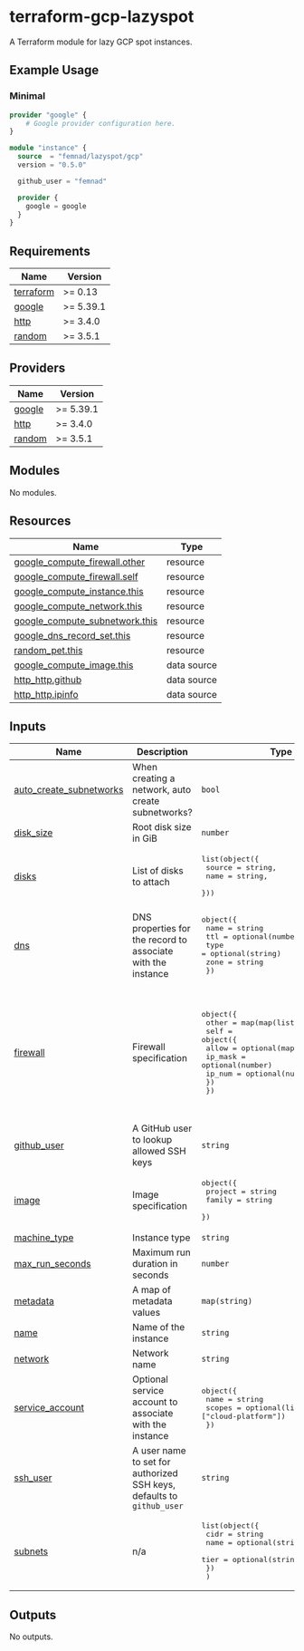# terraform-gcp-lazyspot

A Terraform module for lazy GCP spot instances.

## Example Usage

### Minimal

```terraform
provider "google" {
    # Google provider configuration here.
}

module "instance" {
  source  = "femnad/lazyspot/gcp"
  version = "0.5.0"

  github_user = "femnad"

  provider {
    google = google
  }
}
```

<!-- BEGIN_TF_DOCS -->
## Requirements

| Name | Version |
|------|---------|
| <a name="requirement_terraform"></a> [terraform](#requirement\_terraform) | >= 0.13 |
| <a name="requirement_google"></a> [google](#requirement\_google) | >= 5.39.1 |
| <a name="requirement_http"></a> [http](#requirement\_http) | >= 3.4.0 |
| <a name="requirement_random"></a> [random](#requirement\_random) | >= 3.5.1 |

## Providers

| Name | Version |
|------|---------|
| <a name="provider_google"></a> [google](#provider\_google) | >= 5.39.1 |
| <a name="provider_http"></a> [http](#provider\_http) | >= 3.4.0 |
| <a name="provider_random"></a> [random](#provider\_random) | >= 3.5.1 |

## Modules

No modules.

## Resources

| Name | Type |
|------|------|
| [google_compute_firewall.other](https://registry.terraform.io/providers/hashicorp/google/latest/docs/resources/compute_firewall) | resource |
| [google_compute_firewall.self](https://registry.terraform.io/providers/hashicorp/google/latest/docs/resources/compute_firewall) | resource |
| [google_compute_instance.this](https://registry.terraform.io/providers/hashicorp/google/latest/docs/resources/compute_instance) | resource |
| [google_compute_network.this](https://registry.terraform.io/providers/hashicorp/google/latest/docs/resources/compute_network) | resource |
| [google_compute_subnetwork.this](https://registry.terraform.io/providers/hashicorp/google/latest/docs/resources/compute_subnetwork) | resource |
| [google_dns_record_set.this](https://registry.terraform.io/providers/hashicorp/google/latest/docs/resources/dns_record_set) | resource |
| [random_pet.this](https://registry.terraform.io/providers/hashicorp/random/latest/docs/resources/pet) | resource |
| [google_compute_image.this](https://registry.terraform.io/providers/hashicorp/google/latest/docs/data-sources/compute_image) | data source |
| [http_http.github](https://registry.terraform.io/providers/hashicorp/http/latest/docs/data-sources/http) | data source |
| [http_http.ipinfo](https://registry.terraform.io/providers/hashicorp/http/latest/docs/data-sources/http) | data source |

## Inputs

| Name | Description | Type | Default | Required |
|------|-------------|------|---------|:--------:|
| <a name="input_auto_create_subnetworks"></a> [auto\_create\_subnetworks](#input\_auto\_create\_subnetworks) | When creating a network, auto create subnetworks? | `bool` | `false` | no |
| <a name="input_disk_size"></a> [disk\_size](#input\_disk\_size) | Root disk size in GiB | `number` | `10` | no |
| <a name="input_disks"></a> [disks](#input\_disks) | List of disks to attach | <pre>list(object({<br>    source = string,<br>    name   = string,<br>  }))</pre> | `[]` | no |
| <a name="input_dns"></a> [dns](#input\_dns) | DNS properties for the record to associate with the instance | <pre>object({<br>    name = string<br>    ttl  = optional(number)<br>    type = optional(string)<br>    zone = string<br>  })</pre> | `null` | no |
| <a name="input_firewall"></a> [firewall](#input\_firewall) | Firewall specification | <pre>object({<br>    other = map(map(list(string)))<br>    self = object({<br>      allow   = optional(map(list(string)))<br>      ip_mask = optional(number)<br>      ip_num  = optional(number)<br>    })<br>  })</pre> | <pre>{<br>  "other": {},<br>  "self": {<br>    "allow": {<br>      "icmp": [<br>        ""<br>      ],<br>      "tcp": [<br>        "22"<br>      ]<br>    }<br>  }<br>}</pre> | no |
| <a name="input_github_user"></a> [github\_user](#input\_github\_user) | A GitHub user to lookup allowed SSH keys | `string` | n/a | yes |
| <a name="input_image"></a> [image](#input\_image) | Image specification | <pre>object({<br>    project = string<br>    family  = string<br>  })</pre> | <pre>{<br>  "family": "ubuntu-2404-lts-amd64",<br>  "project": "ubuntu-os-cloud"<br>}</pre> | no |
| <a name="input_machine_type"></a> [machine\_type](#input\_machine\_type) | Instance type | `string` | `"e2-micro"` | no |
| <a name="input_max_run_seconds"></a> [max\_run\_seconds](#input\_max\_run\_seconds) | Maximum run duration in seconds | `number` | `86400` | no |
| <a name="input_metadata"></a> [metadata](#input\_metadata) | A map of metadata values | `map(string)` | `{}` | no |
| <a name="input_name"></a> [name](#input\_name) | Name of the instance | `string` | `null` | no |
| <a name="input_network"></a> [network](#input\_network) | Network name | `string` | `null` | no |
| <a name="input_service_account"></a> [service\_account](#input\_service\_account) | Optional service account to associate with the instance | <pre>object({<br>    name   = string<br>    scopes = optional(list(string), ["cloud-platform"])<br>  })</pre> | `null` | no |
| <a name="input_ssh_user"></a> [ssh\_user](#input\_ssh\_user) | A user name to set for authorized SSH keys, defaults to `github_user` | `string` | `""` | no |
| <a name="input_subnets"></a> [subnets](#input\_subnets) | n/a | <pre>list(object({<br>    cidr = string<br>    name = optional(string)<br>    tier = optional(string, "PREMIUM")<br>    })<br>  )</pre> | <pre>[<br>  {<br>    "cidr": "10.1.0.0/24"<br>  }<br>]</pre> | no |

## Outputs

No outputs.
<!-- END_TF_DOCS -->

